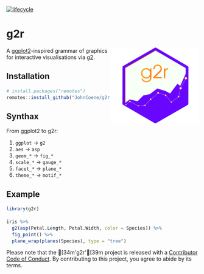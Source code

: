 [![lifecycle](https://img.shields.io/badge/lifecycle-experimental-orange.svg)](https://www.tidyverse.org/lifecycle/#experimental)

# g2r

<img src="./man/figures/logo.png" align="right" height="200px"/>

A [ggplot2](https://ggplot2.tidyverse.org/)-inspired grammar of graphics for interactive visualisations via [g2](https://antv.alipay.com/zh-cn/g2/3.x/).

## Installation

``` r
# install.packages("remotes")
remotes::install_github("JohnCoene/g2r")
```

## Synthax

From ggplot2 to g2r:

1. `ggplot` -> `g2`
2. `aes` -> `asp`
3. `geom_*` -> `fig_*`
4. `scale_*` -> `gauge_*`
5. `facet_*` -> `plane_*`
6. `theme_*` -> `motif_*`

## Example

``` r
library(g2r)

iris %>%
  g2(asp(Petal.Length, Petal.Width, color = Species)) %>% 
  fig_point() %>%
  plane_wrap(planes(Species), type = "tree")
```

Please note that the [34m'g2r'[39m project is released with a [Contributor Code of Conduct](CODE_OF_CONDUCT.md). By contributing to this project, you agree to abide by its terms.
